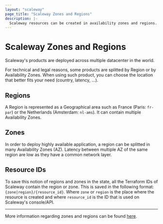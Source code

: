 ```yaml
---
layout: "scaleway"
page_title: "Scaleway Zones and Regions"
description: |-
  Scaleway resources can be created in availability zones and regions.
---
```


# Scaleway Zones and Regions

Scaleway's products are deployed across multiple datacenter in the world.

For technical and legal reasons, some products are splitted by Region or by Availability Zones. When using such product, you can choose the location that better fits your need (country, latency, ...).

## Regions

A Region is represented as a Geographical area such as France (Paris: `fr-par`) or the Netherlands (Amsterdam: `nl-ams`). It can contain multiple Availability Zones.


## Zones

In order to deploy highly available application, a region can be splitted in many Availability Zones (AZ). Latency between multiple AZ of the same region are low as they have a common network layer.


## Resource IDs

To save this notion of regions and zones in the state, all the Terraform IDs of Scaleway contain the region or zone.
This is saved in the following format: `{zone|region}/{resource_id}`. Where `zone` or `region` is the place where the resource is created and where `resource_id` is the ID that is used on Scaleway's console/API.


---

More information regarding zones and regions can be found [here](https://developers.scaleway.com/en/quickstart/#region-and-zone).